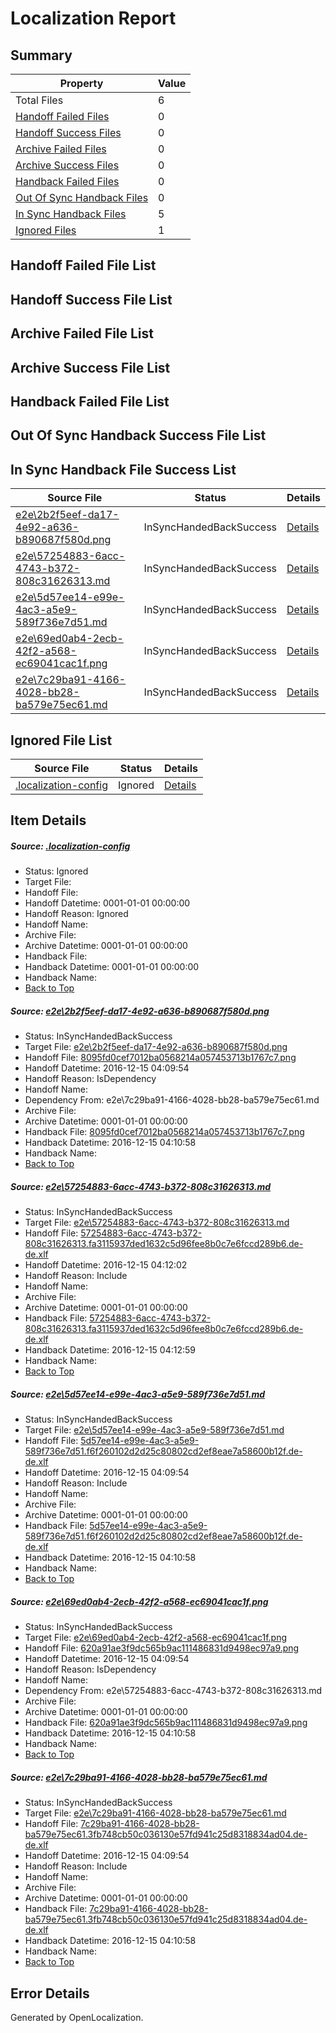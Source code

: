 # <a name='report-top'></a> Localization Report

## Summary
 Property | Value 
 -------- | ----- 
 Total Files | 6
[ Handoff Failed Files ](#handoff-failed-list)| 0
[ Handoff Success Files ](#handoff-success-list)| 0
[ Archive Failed Files ](#archive-failed-list)| 0
[ Archive Success Files ](#archive-success-list)| 0
[ Handback Failed Files ](#handback-failed-list)| 0
[ Out Of Sync Handback Files ](#outofsync-handback-success-list)| 0
[ In Sync Handback Files ](#insync-handback-success-list)| 5
[ Ignored Files ](#ignored-list)| 1

## <a name='handoff-failed-list'></a> Handoff Failed File List

## <a name='handoff-success-list'></a> Handoff Success File List

## <a name='archive-failed-list'></a> Archive Failed File List

## <a name='archive-success-list'></a> Archive Success File List

## <a name='handback-failed-list'></a> Handback Failed File List

## <a name='outofsync-handback-success-list'></a> Out Of Sync Handback Success File List

## <a name='insync-handback-success-list'></a> In Sync Handback File Success List
 Source File | Status | Details 
 ----------- | ------ | ------- 
 [e2e\2b2f5eef-da17-4e92-a636-b890687f580d.png](https://github.com/OpenLocalizationTestOrg/ol-test0/blob/9ed89cdd7921fc25b2836bc50643ff02af12d762/e2e/2b2f5eef-da17-4e92-a636-b890687f580d.png) | InSyncHandedBackSuccess | [Details](#8095fd0cef7012ba0568214a057453713b1767c71)
 [e2e\57254883-6acc-4743-b372-808c31626313.md](https://github.com/OpenLocalizationTestOrg/ol-test0/blob/2d6386ff57f70d304bfccbd2e1ff1c9ae0ca0dc7/e2e/57254883-6acc-4743-b372-808c31626313.md) | InSyncHandedBackSuccess | [Details](#a727ac6bbe55cad58fc8c87804dbc5df4658c7442)
 [e2e\5d57ee14-e99e-4ac3-a5e9-589f736e7d51.md](https://github.com/OpenLocalizationTestOrg/ol-test0/blob/9ed89cdd7921fc25b2836bc50643ff02af12d762/e2e/5d57ee14-e99e-4ac3-a5e9-589f736e7d51.md) | InSyncHandedBackSuccess | [Details](#64b56a360c606f5860e6ab67175d79db9cfeec443)
 [e2e\69ed0ab4-2ecb-42f2-a568-ec69041cac1f.png](https://github.com/OpenLocalizationTestOrg/ol-test0/blob/9ed89cdd7921fc25b2836bc50643ff02af12d762/e2e/69ed0ab4-2ecb-42f2-a568-ec69041cac1f.png) | InSyncHandedBackSuccess | [Details](#620a91ae3f9dc565b9ac111486831d9498ec97a94)
 [e2e\7c29ba91-4166-4028-bb28-ba579e75ec61.md](https://github.com/OpenLocalizationTestOrg/ol-test0/blob/9ed89cdd7921fc25b2836bc50643ff02af12d762/e2e/7c29ba91-4166-4028-bb28-ba579e75ec61.md) | InSyncHandedBackSuccess | [Details](#09b9c93a62b8d7d9dc42e01e1550ae26e99a1e3a5)

## <a name='ignored-list'></a> Ignored File List
 Source File | Status | Details 
 ----------- | ------ | ------- 
 [.localization-config](https://github.com/OpenLocalizationTestOrg/ol-test0/blob/2d6386ff57f70d304bfccbd2e1ff1c9ae0ca0dc7/.localization-config) | Ignored | [Details](#cb0632cf59c1387fc1742bfb9fa3c47f87e2e5c90)

## Item Details
##### <a name='cb0632cf59c1387fc1742bfb9fa3c47f87e2e5c90'></a> Source: [.localization-config](https://github.com/OpenLocalizationTestOrg/ol-test0/blob/2d6386ff57f70d304bfccbd2e1ff1c9ae0ca0dc7/.localization-config)
* Status: Ignored
* Target File: 
* Handoff File: 
* Handoff Datetime: 0001-01-01 00:00:00
* Handoff Reason: Ignored
* Handoff Name: 
* Archive File: 
* Archive Datetime: 0001-01-01 00:00:00
* Handback File: 
* Handback Datetime: 0001-01-01 00:00:00
* Handback Name: 
* [Back to Top](#report-top)

##### <a name='8095fd0cef7012ba0568214a057453713b1767c71'></a> Source: [e2e\2b2f5eef-da17-4e92-a636-b890687f580d.png](https://github.com/OpenLocalizationTestOrg/ol-test0/blob/9ed89cdd7921fc25b2836bc50643ff02af12d762/e2e/2b2f5eef-da17-4e92-a636-b890687f580d.png)
* Status: InSyncHandedBackSuccess
* Target File: [e2e\2b2f5eef-da17-4e92-a636-b890687f580d.png](https://github.com/OpenLocalizationTestOrg/ol-test0-dede/blob/03a21e9c9c59e822cbd9392037cc3c589811f259/e2e/2b2f5eef-da17-4e92-a636-b890687f580d.png)
* Handoff File: [8095fd0cef7012ba0568214a057453713b1767c7.png](https://github.com/OpenLocalizationTestOrg/ol-test0-handoff/blob/22428785625eb2e35e1305a389575503baa9f027/ol-handoff/OpenLocalizationTestOrg/ol-test0-dede/xinjiang/ht/8095fd0cef7012ba0568214a057453713b1767c7.png)
* Handoff Datetime: 2016-12-15 04:09:54
* Handoff Reason: IsDependency
* Handoff Name: 
* Dependency From: e2e\7c29ba91-4166-4028-bb28-ba579e75ec61.md
* Archive File: 
* Archive Datetime: 0001-01-01 00:00:00
* Handback File: [8095fd0cef7012ba0568214a057453713b1767c7.png](https://github.com/OpenLocalizationTestOrg/ol-test0-handback/blob/8d00c2ee1a05fd65102422cd2c78aef9f1f16f56/ol-handback/OpenLocalizationTestOrg/ol-test0-dede/xinjiang/ht/8095fd0cef7012ba0568214a057453713b1767c7.png)
* Handback Datetime: 2016-12-15 04:10:58
* Handback Name: 
* [Back to Top](#report-top)

##### <a name='a727ac6bbe55cad58fc8c87804dbc5df4658c7442'></a> Source: [e2e\57254883-6acc-4743-b372-808c31626313.md](https://github.com/OpenLocalizationTestOrg/ol-test0/blob/2d6386ff57f70d304bfccbd2e1ff1c9ae0ca0dc7/e2e/57254883-6acc-4743-b372-808c31626313.md)
* Status: InSyncHandedBackSuccess
* Target File: [e2e\57254883-6acc-4743-b372-808c31626313.md](https://github.com/OpenLocalizationTestOrg/ol-test0-dede/blob/9cc9774b8b6b3a9b5e531f100d3b7c408b9b646d/e2e/57254883-6acc-4743-b372-808c31626313.md)
* Handoff File: [57254883-6acc-4743-b372-808c31626313.fa3115937ded1632c5d96fee8b0c7e6fccd289b6.de-de.xlf](https://github.com/OpenLocalizationTestOrg/ol-test0-handoff/blob/a86deba8571808ff1cac513bfdb21f97d0e5f8a2/ol-handoff/OpenLocalizationTestOrg/ol-test0-dede/xinjiang/ht/57254883-6acc-4743-b372-808c31626313.fa3115937ded1632c5d96fee8b0c7e6fccd289b6.de-de.xlf)
* Handoff Datetime: 2016-12-15 04:12:02
* Handoff Reason: Include
* Handoff Name: 
* Archive File: 
* Archive Datetime: 0001-01-01 00:00:00
* Handback File: [57254883-6acc-4743-b372-808c31626313.fa3115937ded1632c5d96fee8b0c7e6fccd289b6.de-de.xlf](https://github.com/OpenLocalizationTestOrg/ol-test0-handback/blob/fac00fb9d72d4a3c15263bec64cc329ae6c09c9f/ol-handback/OpenLocalizationTestOrg/ol-test0-dede/xinjiang/ht/57254883-6acc-4743-b372-808c31626313.fa3115937ded1632c5d96fee8b0c7e6fccd289b6.de-de.xlf)
* Handback Datetime: 2016-12-15 04:12:59
* Handback Name: 
* [Back to Top](#report-top)

##### <a name='64b56a360c606f5860e6ab67175d79db9cfeec443'></a> Source: [e2e\5d57ee14-e99e-4ac3-a5e9-589f736e7d51.md](https://github.com/OpenLocalizationTestOrg/ol-test0/blob/9ed89cdd7921fc25b2836bc50643ff02af12d762/e2e/5d57ee14-e99e-4ac3-a5e9-589f736e7d51.md)
* Status: InSyncHandedBackSuccess
* Target File: [e2e\5d57ee14-e99e-4ac3-a5e9-589f736e7d51.md](https://github.com/OpenLocalizationTestOrg/ol-test0-dede/blob/03a21e9c9c59e822cbd9392037cc3c589811f259/e2e/5d57ee14-e99e-4ac3-a5e9-589f736e7d51.md)
* Handoff File: [5d57ee14-e99e-4ac3-a5e9-589f736e7d51.f6f260102d2d25c80802cd2ef8eae7a58600b12f.de-de.xlf](https://github.com/OpenLocalizationTestOrg/ol-test0-handoff/blob/22428785625eb2e35e1305a389575503baa9f027/ol-handoff/OpenLocalizationTestOrg/ol-test0-dede/xinjiang/ht/5d57ee14-e99e-4ac3-a5e9-589f736e7d51.f6f260102d2d25c80802cd2ef8eae7a58600b12f.de-de.xlf)
* Handoff Datetime: 2016-12-15 04:09:54
* Handoff Reason: Include
* Handoff Name: 
* Archive File: 
* Archive Datetime: 0001-01-01 00:00:00
* Handback File: [5d57ee14-e99e-4ac3-a5e9-589f736e7d51.f6f260102d2d25c80802cd2ef8eae7a58600b12f.de-de.xlf](https://github.com/OpenLocalizationTestOrg/ol-test0-handback/blob/8d00c2ee1a05fd65102422cd2c78aef9f1f16f56/ol-handback/OpenLocalizationTestOrg/ol-test0-dede/xinjiang/ht/5d57ee14-e99e-4ac3-a5e9-589f736e7d51.f6f260102d2d25c80802cd2ef8eae7a58600b12f.de-de.xlf)
* Handback Datetime: 2016-12-15 04:10:58
* Handback Name: 
* [Back to Top](#report-top)

##### <a name='620a91ae3f9dc565b9ac111486831d9498ec97a94'></a> Source: [e2e\69ed0ab4-2ecb-42f2-a568-ec69041cac1f.png](https://github.com/OpenLocalizationTestOrg/ol-test0/blob/9ed89cdd7921fc25b2836bc50643ff02af12d762/e2e/69ed0ab4-2ecb-42f2-a568-ec69041cac1f.png)
* Status: InSyncHandedBackSuccess
* Target File: [e2e\69ed0ab4-2ecb-42f2-a568-ec69041cac1f.png](https://github.com/OpenLocalizationTestOrg/ol-test0-dede/blob/03a21e9c9c59e822cbd9392037cc3c589811f259/e2e/69ed0ab4-2ecb-42f2-a568-ec69041cac1f.png)
* Handoff File: [620a91ae3f9dc565b9ac111486831d9498ec97a9.png](https://github.com/OpenLocalizationTestOrg/ol-test0-handoff/blob/22428785625eb2e35e1305a389575503baa9f027/ol-handoff/OpenLocalizationTestOrg/ol-test0-dede/xinjiang/ht/620a91ae3f9dc565b9ac111486831d9498ec97a9.png)
* Handoff Datetime: 2016-12-15 04:09:54
* Handoff Reason: IsDependency
* Handoff Name: 
* Dependency From: e2e\57254883-6acc-4743-b372-808c31626313.md
* Archive File: 
* Archive Datetime: 0001-01-01 00:00:00
* Handback File: [620a91ae3f9dc565b9ac111486831d9498ec97a9.png](https://github.com/OpenLocalizationTestOrg/ol-test0-handback/blob/8d00c2ee1a05fd65102422cd2c78aef9f1f16f56/ol-handback/OpenLocalizationTestOrg/ol-test0-dede/xinjiang/ht/620a91ae3f9dc565b9ac111486831d9498ec97a9.png)
* Handback Datetime: 2016-12-15 04:10:58
* Handback Name: 
* [Back to Top](#report-top)

##### <a name='09b9c93a62b8d7d9dc42e01e1550ae26e99a1e3a5'></a> Source: [e2e\7c29ba91-4166-4028-bb28-ba579e75ec61.md](https://github.com/OpenLocalizationTestOrg/ol-test0/blob/9ed89cdd7921fc25b2836bc50643ff02af12d762/e2e/7c29ba91-4166-4028-bb28-ba579e75ec61.md)
* Status: InSyncHandedBackSuccess
* Target File: [e2e\7c29ba91-4166-4028-bb28-ba579e75ec61.md](https://github.com/OpenLocalizationTestOrg/ol-test0-dede/blob/03a21e9c9c59e822cbd9392037cc3c589811f259/e2e/7c29ba91-4166-4028-bb28-ba579e75ec61.md)
* Handoff File: [7c29ba91-4166-4028-bb28-ba579e75ec61.3fb748cb50c036130e57fd941c25d8318834ad04.de-de.xlf](https://github.com/OpenLocalizationTestOrg/ol-test0-handoff/blob/22428785625eb2e35e1305a389575503baa9f027/ol-handoff/OpenLocalizationTestOrg/ol-test0-dede/xinjiang/ht/7c29ba91-4166-4028-bb28-ba579e75ec61.3fb748cb50c036130e57fd941c25d8318834ad04.de-de.xlf)
* Handoff Datetime: 2016-12-15 04:09:54
* Handoff Reason: Include
* Handoff Name: 
* Archive File: 
* Archive Datetime: 0001-01-01 00:00:00
* Handback File: [7c29ba91-4166-4028-bb28-ba579e75ec61.3fb748cb50c036130e57fd941c25d8318834ad04.de-de.xlf](https://github.com/OpenLocalizationTestOrg/ol-test0-handback/blob/8d00c2ee1a05fd65102422cd2c78aef9f1f16f56/ol-handback/OpenLocalizationTestOrg/ol-test0-dede/xinjiang/ht/7c29ba91-4166-4028-bb28-ba579e75ec61.3fb748cb50c036130e57fd941c25d8318834ad04.de-de.xlf)
* Handback Datetime: 2016-12-15 04:10:58
* Handback Name: 
* [Back to Top](#report-top)


## Error Details

Generated by OpenLocalization.
